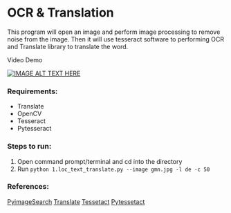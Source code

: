 # OCR & Translation

This program will open an image and perform image processing to remove noise from the image. Then it will use tesseract software to performing OCR and Translate library to translate the word.

Video Demo

[![IMAGE ALT TEXT HERE](https://img.youtube.com/vi/S9jiul8trTE/0.jpg)](https://www.youtube.com/watch?v=S9jiul8trTE)


### Requirements:

- Translate
- OpenCV
- Tesseract
- Pytesseract

### Steps to run:

1. Open command prompt/terminal and cd into the directory
2. Run `python 1.loc_text_translate.py --image gmn.jpg -l de -c 50`


### References:

[PyimageSearch](https://www.pyimagesearch.com/)
[Translate](https://pypi.org/project/translate/)
[Tessetact](https://github.com/tesseract-ocr/tessdoc/blob/master/Installation.md)
[Pytessetact](https://pypi.org/project/pytesseract/)
